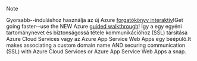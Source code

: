 
> [!NOTE]
> <span data-ttu-id="d9937-101">Gyorsabb--induláshoz használja az új Azure [forgatókönyv interaktív](http://support.microsoft.com/kb/2990804)!</span><span class="sxs-lookup"><span data-stu-id="d9937-101">Get going faster--use the NEW Azure [guided walkthrough](http://support.microsoft.com/kb/2990804)!</span></span>  <span data-ttu-id="d9937-102">Így a egy egyéni tartománynevet és biztonságossá tétele kommunikációhoz (SSL) társítása Azure Cloud Services vagy az Azure App Service Web Apps egy beépülő.</span><span class="sxs-lookup"><span data-stu-id="d9937-102">It makes associating a custom domain name AND securing communication (SSL) with Azure Cloud Services or Azure App Service Web Apps a snap.</span></span>
> 
> 

